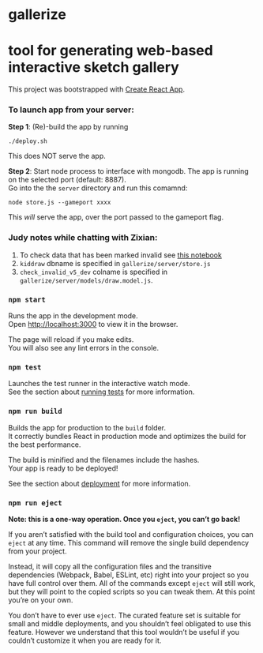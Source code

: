 # gallerize
tool for generating web-based interactive sketch gallery
=======
This project was bootstrapped with [Create React App](https://github.com/facebook/create-react-app).

### To launch app from your server:

**Step 1**: (Re)-build the app by running <br>
```
./deploy.sh
```
This does NOT serve the app. 

**Step 2**: Start node process to interface with mongodb. The app is running on the selected port (default: 8887). <br>
Go into the the `server` directory and run this comamnd:
```
node store.js --gameport xxxx
```
This *will* serve the app, over the port passed to the gameport flag.

### Judy notes while chatting with Zixian:
1. To check data that has been marked invalid see [this notebook](https://github.com/cogtoolslab/gallerize/blob/mturk/public/parser/find_invalid_drawings.ipynb)
2. `kiddraw` dbname is specified in `gallerize/server/store.js`
3. `check_invalid_v5_dev` colname is specified in `gallerize/server/models/draw.model.js`.




### `npm start`

Runs the app in the development mode.<br>
Open [http://localhost:3000](http://localhost:3000) to view it in the browser.

The page will reload if you make edits.<br>
You will also see any lint errors in the console.

### `npm test`

Launches the test runner in the interactive watch mode.<br>
See the section about [running tests](https://facebook.github.io/create-react-app/docs/running-tests) for more information.

### `npm run build`

Builds the app for production to the `build` folder.<br>
It correctly bundles React in production mode and optimizes the build for the best performance.

The build is minified and the filenames include the hashes.<br>
Your app is ready to be deployed!

See the section about [deployment](https://facebook.github.io/create-react-app/docs/deployment) for more information.

### `npm run eject`

**Note: this is a one-way operation. Once you `eject`, you can’t go back!**

If you aren’t satisfied with the build tool and configuration choices, you can `eject` at any time. This command will remove the single build dependency from your project.

Instead, it will copy all the configuration files and the transitive dependencies (Webpack, Babel, ESLint, etc) right into your project so you have full control over them. All of the commands except `eject` will still work, but they will point to the copied scripts so you can tweak them. At this point you’re on your own.

You don’t have to ever use `eject`. The curated feature set is suitable for small and middle deployments, and you shouldn’t feel obligated to use this feature. However we understand that this tool wouldn’t be useful if you couldn’t customize it when you are ready for it.

